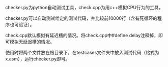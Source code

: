 checker.py为python自动测试工具，check.cpp为用c++模拟CPU行为的工具。

checker.py可以自动测试给定的测试代码，并比较前10000行（含有死循环的程序也可验证）。

check.cpp默认模拟有延迟槽的情况。将check.cpp中#define delay注释掉，即可模拟无延迟槽的情况。

使用时将两个文件放在根目录下，在testcases文件夹中放入测试代码（格式为x.asm），运行checker.py即可。


